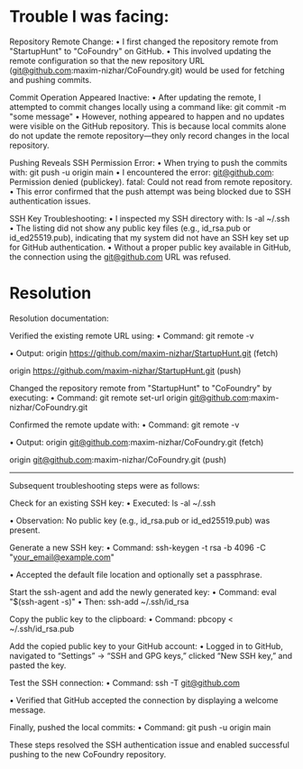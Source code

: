 # Trouble I was facing:
Repository Remote Change:
• I first changed the repository remote from "StartupHunt" to "CoFoundry" on GitHub.
• This involved updating the remote configuration so that the new repository URL (git@github.com:maxim-nizhar/CoFoundry.git) would be used for fetching and pushing commits.

Commit Operation Appeared Inactive:
• After updating the remote, I attempted to commit changes locally using a command like:
git commit -m "some message"
• However, nothing appeared to happen and no updates were visible on the GitHub repository. This is because local commits alone do not update the remote repository—they only record changes in the local repository.

Pushing Reveals SSH Permission Error:
• When trying to push the commits with:
git push -u origin main
• I encountered the error:
git@github.com: Permission denied (publickey).
fatal: Could not read from remote repository.
• This error confirmed that the push attempt was being blocked due to SSH authentication issues.

SSH Key Troubleshooting:
• I inspected my SSH directory with:
ls -al ~/.ssh
• The listing did not show any public key files (e.g., id_rsa.pub or id_ed25519.pub), indicating that my system did not have an SSH key set up for GitHub authentication.
• Without a proper public key available in GitHub, the connection using the git@github.com URL was refused.


# Resolution

Resolution documentation:

Verified the existing remote URL using:
• Command: git remote -v

• Output:
origin  https://github.com/maxim-nizhar/StartupHunt.git (fetch)

origin  https://github.com/maxim-nizhar/StartupHunt.git (push)

Changed the repository remote from "StartupHunt" to "CoFoundry" by executing:
• Command: git remote set-url origin git@github.com:maxim-nizhar/CoFoundry.git

Confirmed the remote update with:
• Command: git remote -v

• Output:
origin  git@github.com:maxim-nizhar/CoFoundry.git (fetch)

origin  git@github.com:maxim-nizhar/CoFoundry.git (push)

---------------

Subsequent troubleshooting steps were as follows:

Check for an existing SSH key:
• Executed: ls -al ~/.ssh

• Observation: No public key (e.g., id_rsa.pub or id_ed25519.pub) was present.

Generate a new SSH key:
• Command: ssh-keygen -t rsa -b 4096 -C "your_email@example.com"

• Accepted the default file location and optionally set a passphrase.

Start the ssh-agent and add the newly generated key:
• Command: eval "$(ssh-agent -s)"
• Then: ssh-add ~/.ssh/id_rsa

Copy the public key to the clipboard:
• Command: pbcopy < ~/.ssh/id_rsa.pub

Add the copied public key to your GitHub account:
• Logged in to GitHub, navigated to “Settings” → “SSH and GPG keys,” clicked “New SSH key,” and pasted the key.

Test the SSH connection:
• Command: ssh -T git@github.com

• Verified that GitHub accepted the connection by displaying a welcome message.

Finally, pushed the local commits:
• Command: git push -u origin main

These steps resolved the SSH authentication issue and enabled successful pushing to the new CoFoundry repository.
